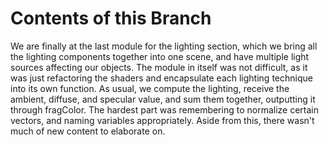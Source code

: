 # Contents of this Branch
We are finally at the last module for the lighting section, which we bring all the lighting components together into one scene, and have multiple light sources affecting our objects. The module in itself was not difficult, as it was just refactoring the shaders and encapsulate each lighting technique into its own function. As usual, we compute the lighting, receive the ambient, diffuse, and specular value, and sum them together, outputting it through fragColor. The hardest part was remembering to normalize certain vectors, and naming variables appropriately. Aside from this, there wasn't much of new content to elaborate on.
